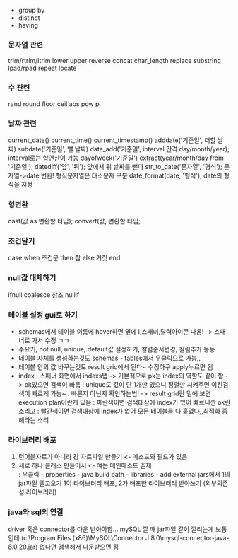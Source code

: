 - group by
- distinct
- having

### 문자열 관련
trim/rtrim/ltrim
lower
upper
reverse
concat
char_length
replace
substring
lpad/rpad
repeat
locate

### 수 관련
rand
round
floor
ceil
abs
pow
pi

### 날짜 관련
current_date()
current_time()
current_timestamp()
adddate('기준일', 더할 날짜)
subdate('기준일', 뺄 날짜)
date_add('기준일', interval 간격 day/month/year);
interval로는 합연산이 가능
dayofweek('기준일')
extract(year/month/day from '기준일');
datediff('앞', '뒤'); 앞에서 뒤 날짜를 뺀다
str_to_date('문자열', '형식'); 문자열->date 변환! 형식문자열은 대소문자 구분
date_format(date, '형식'); date의 형식을 지정

### 형변환
cast(값 as 변환할 타입);
convert(값, 변환할 타입;

### 조건달기
case when 조건문 then 참 else 거짓 end

### null값 대체하기
ifnull
coalesce
참조 nullif

### 테이블 설정 gui로 하기
- schemas에서 테이블 이름에 hover하면 옆에 i,스패너,달력아이콘 나옴! -> 스패너로 가서 수정 ㄱㄱ
- 주요키, not null, unique, default값 설정하기, 칼럼순서변경, 칼럼추가 등등
- 테이블 자체를 생성하는것도 schemas - tables에서 우클릭으로 가능,,
- 테이블 안의 값 바꾸는것도 result grid에서 된다~ 수정하구 apply누르면 됨
- index : 스패너 화면에서 indexs탭 -> 기본적으로 pk는 index의 역할도 같이 함 -> pk있으면 검색이 빠름
  : unique도 값이 단 1개만 있으니 정렬만 시켜주면 이진검색이 빠르게 가능~
  : 빠른지 아닌지 확인하는법! -> result grid란 밑에 보면 execution plan이란게 있음
  : 파란색이면 검색대상에 index가 있어 빠르니깐 ok란 소리고
  : 빨간색이면 검색대상에 index가 없어 모든 테이블을 다 훑었다,,최적화 좀 해라는 소리
  
### 라이브러리 배포
1. 런어블자르가 아니라 걍 자르파일 만들기 <- 메소드와 필드가 있음
2. 새로 하나 클래스 만들어서 <- 얘는 메인메소드 존재  
  : 우클릭 - properties - java build path - libraries - add external jars에서 1의 jar파일 델고오기
1이 라이브러리 배포, 2가 배포한 라이브러리 받아쓰기 (외부의존성 라이브러리)

### java와 sql의 연결
driver 혹은 connector를 다운 받아야함...
mySQL 깔 때 jar파일 같이 깔리는게 보통인데 (c:\\Program Files (x86)\MySQL\Connector J 8.0\mysql-connector-java-8.0.20.jar)
없다면 검색해서 다운받으면 됨
